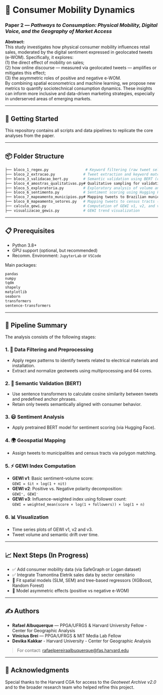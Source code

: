 
# 📍 Consumer Mobility Dynamics

### **Paper 2 — _Pathways to Consumption: Physical Mobility, Digital Voice, and the Geography of Market Access_**

**Abstract:**  
This study investigates how physical consumer mobility influences retail sales, moderated by the digital sentiment expressed in geolocated tweets (e-WOM). Specifically, it explores:  
(1) the direct effect of mobility on sales;  
(2) how online discourse — measured via geolocated tweets — amplifies or mitigates this effect;  
(3) the asymmetric roles of positive and negative e-WOM.  
By combining spatial econometrics and machine learning, we propose new metrics to quantify sociotechnical consumption dynamics. These insights can inform more inclusive and data-driven marketing strategies, especially in underserved areas of emerging markets.

---

## 🚀 Getting Started

This repository contains all scripts and data pipelines to replicate the core analyses from the paper.

---

## 📦 Folder Structure

```bash
├── bloco_1_regex.py                 # Keyword filtering (raw tweet selection)
├── bloco_2_extracao.py             # Tweet extraction and keyword matching
├── bloco_3_validacao_bert.py       # Semantic validation using BERT (cosine similarity)
├── bloco_4_amostras_qualitativas.py# Qualitative sampling for validation
├── bloco_5_exploratoria.py         # Exploratory analysis of volume and sentiment
├── bloco_6_sentimento.py           # Sentiment scoring using Hugging Face
├── bloco_7_mapeamento_municipios.py# Mapping tweets to Brazilian municipalities
├── bloco_8_mapeamento_setores.py   # Mapping tweets to census tracts (setores censitários)
├── calculo_gewi.py                 # Computation of GEWI v1, v2, and v3 indices
├── visualizacao_gewis.py           # GEWI trend visualization
```

---

## 📋 Prerequisites

- Python 3.8+
- GPU support (optional, but recommended)
- Recomm. Environment: `JupyterLab` or `VSCode`

Main packages:

```bash
pandas
numpy
tqdm
shapely
matplotlib
seaborn
transformers
sentence-transformers
```

---

## 🧪 Pipeline Summary

The analysis consists of the following stages:

### 1. 🧹 Data Filtering and Preprocessing
- Apply regex patterns to identify tweets related to electrical materials and installation.
- Extract and normalize geotweets using multiprocessing and 64 cores.

### 2. 🧠 Semantic Validation (BERT)
- Use sentence transformers to calculate cosine similarity between tweets and predefined anchor phrases.
- Retain only tweets semantically aligned with consumer behavior.

### 3. 😃 Sentiment Analysis
- Apply pretrained BERT model for sentiment scoring (via Hugging Face).

### 4. 🌍 Geospatial Mapping
- Assign tweets to municipalities and census tracts via polygon matching.

### 5. ⚡ GEWI Index Computation
- **GEWI v1**: Basic sentiment-volume score:  
  `GEWI = s̄it × log(1 + nit)`
- **GEWI v2**: Positive vs. Negative polarity decomposition:  
  `GEWI⁺, GEWI⁻`
- **GEWI v3**: Influence-weighted index using follower count:  
  `GEWI = weighted_mean(score × log(1 + followers)) × log(1 + n)`

### 6. 📊 Visualization
- Time series plots of GEWI v1, v2 and v3.
- Tweet volume and semantic drift over time.

---

## 📈 Next Steps (In Progress)

- ✅ Add consumer mobility data (via SafeGraph or Logan dataset)  
- ✅ Integrate Tramontina Eletrik sales data by sector censitário  
- 🧪 Fit spatial models (SLM, SEM) and tree-based regressors (XGBoost, Random Forest)  
- 🧠 Model asymmetric effects (positive vs negative e-WOM)

---

## ✍️ Authors

- **Rafael Albuquerque** — PPGA/UFRGS & Harvard University Fellow - Center for Geographic Analysis  
- **Vinícius Brei** — PPGA/UFRGS & MIT Media Lab Fellow
- **Devika Kakkar** - Harvard University - Center for Geographic Analysis
  
> For contact: rafaelpereiraalbuquerque@fas.harvard.edu

---

## 🎁 Acknowledgments

Special thanks to the Harvard CGA for access to the *Geotweet Archive v2.0*  
and to the broader research team who helped refine this project.
